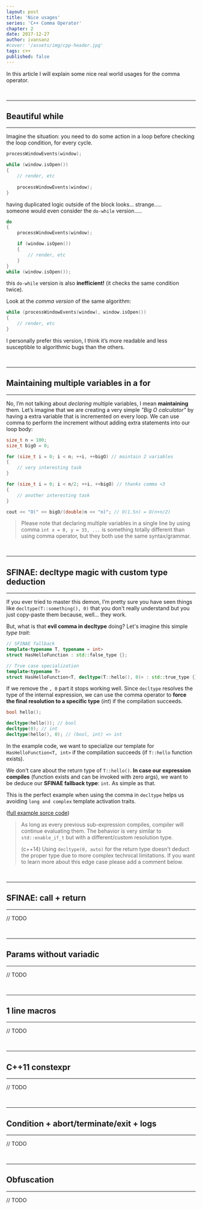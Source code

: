 ```yaml
---
layout: post
title: 'Nice usages'
series: 'C++ Comma Operator'
chapter: 2
date: 2017-12-27
author: ivansanz
#cover: '/assets/img/cpp-header.jpg'
tags: c++
published: false
---
```


In this article I will explain some nice real world usages for the comma operator.

<!-- more --><br/>

------
## Beautiful while
------

Imagine the situation: you need to do some action in a loop before  checking the loop condition, for every cycle.

```cpp
processWindowEvents(window);

while (window.isOpen())
{
    // render, etc
    
    processWindowEvents(window);
}
```

having duplicated logic outside of the block looks... strange.....<br/>
someone would even consider the `do-while` version.....

```cpp
do
{
    processWindowEvents(window);

    if (window.isOpen())
    {
        // render, etc
    }
}
while (window.isOpen());
```

this `do-while` version is also **inefficient!** (it checks the same condition twice).

Look at the *comma version* of the same algorithm:

```cpp
while (processWindowEvents(window), window.isOpen())
{
    // render, etc
}
```

I personally prefer this version, I think it’s more readable and less susceptible to algorithmic bugs than the others.

<br/>

------
## Maintaining multiple variables in a for
------

No, I’m not talking about *declaring* multiple variables, I mean **maintaining** them. Let’s imagine that we are creating a very simple *"Big O calculator"* by having a extra variable that is incremented on every loop. We can use comma to perform the increment without adding extra statements into our loop body:

```cpp
size_t n = 100;
size_t bigO = 0;

for (size_t i = 0; i < n; ++i, ++bigO) // maintain 2 variables
{
    // very interesting task
}

for (size_t i = 0; i < n/2; ++i, ++bigO) // thanks comma <3
{
    // another interesting task
}

cout << "O(" << bigO/(double)n << "n)"; // O(1.5n) = O(n+n/2)
```

> Please note that declaring multiple variables in a single line by using comma `int x = 0, y = 33, ...` is something totally different than using comma operator, but they both use the same syntax/grammar.

<br/>

------
## SFINAE: decltype magic with custom type deduction
------

If you ever tried to master this demon, I’m pretty sure you have seen things like `decltype(T::something(), 0)` that you don't really understand but you just copy-paste them because, well... they work.

But, what is that **evil comma in decltype** doing? Let's imagine this simple *type trait*:

```cpp
// SFINAE fallback
template<typename T, typename = int>
struct HasHelloFunction : std::false_type {};

// True case specialization
template<typename T>
struct HasHelloFunction<T, decltype(T::hello(), 0)> : std::true_type {};
```

If we remove the `, 0` part it stops working well. Since `decltype` resolves the type of the internal expression, we can use the comma operator to **force the final resolution to a specific type** (*int*) if the compilation succeeds.

```cpp
bool hello();

decltype(hello()); // bool
decltype(0); // int
decltype(hello(), 0); // (bool, int) => int
```

In the example code, we want to specialize our template for `HasHelloFunction<T, int>` if the compilation succeeds (if `T::hello` function exists).

We don't care about the return type of `T::hello()`. **In case our expression compiles** (function exists and can be invoked with zero args), we want to be deduce our **SFINAE fallback type**: `int`. As simple as that.

This is the perfect example when using the comma in `decltype` helps us avoiding `long and complex` template activation traits.

([full example sorce code][decltype-magic-example])

> As long as every previous sub-expression compiles, compiler will continue evaluating them. The behavior is very similar to `std::enable_if_t` but with a different/custom resolution type.
>
> (c++14) Using `decltype(0, auto)` for the return type doesn't deduct the proper type due to more complex technical limitations. If you want to learn more about this edge case please add a comment below.

<br/>

------
## SFINAE: call + return
------

// TODO

<br/>

------
## Params without variadic
------

// TODO

<br/>

------
## 1 line macros
------

// TODO

<br/>

------
## C++11 constexpr
------

// TODO

<br/>

------
## Condition + abort/terminate/exit + logs
------

// TODO

<br/>

------
## Obfuscation
------

// TODO

[decltype-magic-example]: https://ideone.com/2iSRZX